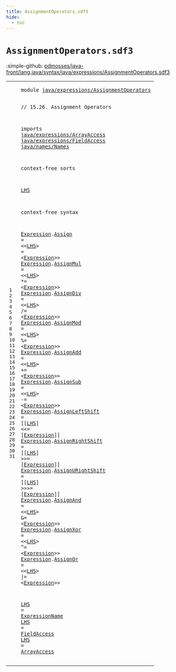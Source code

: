 ```yaml
---
title: AssignmentOperators.sdf3
hide:
  - toc
---
```


# `AssignmentOperators.sdf3`

:simple-github: [pdmosses/java-front/lang.java/syntax/java/expressions/AssignmentOperators.sdf3]

[pdmosses/java-front/lang.java/syntax/java/expressions/AssignmentOperators.sdf3]: https://github.com/pdmosses/java-front/blob/master/lang.java/syntax/java/expressions/AssignmentOperators.sdf3 "The source file on GitHub"

<div class="sdf3"><table class="highlighttable"><tbody><tr><td class="linenos"><div class="linenodiv"><pre><span></span>1
2
3
4
5
6
7
8
9
10
11
12
13
14
15
16
17
18
19
20
21
22
23
24
25
26
27
28
29
30
31
</pre></div></td>
<td class="code"><pre><code><span class="keyword">module</span> <a href="../Main.sdf3#java/expressions/AssignmentOperators_410_446" id="java/expressions/AssignmentOperators_7_43" title="Referenced at ../Main.sdf3 line 17">java/expressions/AssignmentOperators</a>

<span class="layout">// 15.26. Assignment Operators</span>

<span class="keyword">imports</span>
  <a href="../ArrayAccess.sdf3#java/expressions/ArrayAccess_7_35" id="java/expressions/ArrayAccess_87_115" title="Defined at ../ArrayAccess.sdf3 line 1">java/expressions/ArrayAccess</a>
  <a href="../FieldAccess.sdf3#java/expressions/FieldAccess_7_35" id="java/expressions/FieldAccess_118_146" title="Defined at ../FieldAccess.sdf3 line 1">java/expressions/FieldAccess</a>
  <a href="../../names/Names.sdf3#java/names/Names_7_23" id="java/names/Names_149_165" title="Defined at ../../names/Names.sdf3 line 1">java/names/Names</a>

<span class="keyword">context-free sorts</span>

  <a href="#LHS_882_885" id="LHS_189_192" title="Referenced at line 27">LHS</a>

<span class="keyword">context-free syntax</span>
  
  <a href="#Expression_891_901" id="Expression_219_229" title="Referenced at line 27">Expression</a>.<span class="cons_Constructor"><a href="../Disambiguation.sdf3#Assign_1939_1945" id="Assign_230_236" title="Referenced at ../Disambiguation.sdf3 line 95">Assign</a></span>            = &lt;&lt;<a href="#LHS_189_192" id="LHS_252_255" title="Defined at line 12, 29, 30, 31">LHS</a>&gt; <span class="cons_String">=</span> &lt;<a href="#Expression_219_229" id="Expression_260_270" title="Defined at line 16, 17, 18, 19, 20, 21, 22, 23, 24, 25, 26, 27">Expression</a>&gt;&gt;
  <a href="#Expression_891_901" id="Expression_275_285" title="Referenced at line 27">Expression</a>.<span class="cons_Constructor"><a href="../Disambiguation.sdf3#AssignMul_1961_1970" id="AssignMul_286_295" title="Referenced at ../Disambiguation.sdf3 line 96">AssignMul</a></span>         = &lt;&lt;<a href="#LHS_189_192" id="LHS_308_311" title="Defined at line 12, 29, 30, 31">LHS</a>&gt; <span class="cons_String">*=</span> &lt;<a href="#Expression_219_229" id="Expression_317_327" title="Defined at line 16, 17, 18, 19, 20, 21, 22, 23, 24, 25, 26, 27">Expression</a>&gt;&gt;
  <a href="#Expression_891_901" id="Expression_332_342" title="Referenced at line 27">Expression</a>.<span class="cons_Constructor"><a href="../Disambiguation.sdf3#AssignDiv_1986_1995" id="AssignDiv_343_352" title="Referenced at ../Disambiguation.sdf3 line 97">AssignDiv</a></span>         = &lt;&lt;<a href="#LHS_189_192" id="LHS_365_368" title="Defined at line 12, 29, 30, 31">LHS</a>&gt; <span class="cons_String">/=</span> &lt;<a href="#Expression_219_229" id="Expression_374_384" title="Defined at line 16, 17, 18, 19, 20, 21, 22, 23, 24, 25, 26, 27">Expression</a>&gt;&gt;
  <a href="#Expression_891_901" id="Expression_389_399" title="Referenced at line 27">Expression</a>.<span class="cons_Constructor"><a href="../Disambiguation.sdf3#AssignMod_2011_2020" id="AssignMod_400_409" title="Referenced at ../Disambiguation.sdf3 line 98">AssignMod</a></span>         = &lt;&lt;<a href="#LHS_189_192" id="LHS_422_425" title="Defined at line 12, 29, 30, 31">LHS</a>&gt; <span class="cons_String">%=</span> &lt;<a href="#Expression_219_229" id="Expression_431_441" title="Defined at line 16, 17, 18, 19, 20, 21, 22, 23, 24, 25, 26, 27">Expression</a>&gt;&gt;
  <a href="#Expression_891_901" id="Expression_446_456" title="Referenced at line 27">Expression</a>.<span class="cons_Constructor"><a href="../Disambiguation.sdf3#AssignAdd_2036_2045" id="AssignAdd_457_466" title="Referenced at ../Disambiguation.sdf3 line 99">AssignAdd</a></span>         = &lt;&lt;<a href="#LHS_189_192" id="LHS_479_482" title="Defined at line 12, 29, 30, 31">LHS</a>&gt; <span class="cons_String">+=</span> &lt;<a href="#Expression_219_229" id="Expression_488_498" title="Defined at line 16, 17, 18, 19, 20, 21, 22, 23, 24, 25, 26, 27">Expression</a>&gt;&gt;
  <a href="#Expression_891_901" id="Expression_503_513" title="Referenced at line 27">Expression</a>.<span class="cons_Constructor"><a href="../Disambiguation.sdf3#AssignSub_2061_2070" id="AssignSub_514_523" title="Referenced at ../Disambiguation.sdf3 line 100">AssignSub</a></span>         = &lt;&lt;<a href="#LHS_189_192" id="LHS_536_539" title="Defined at line 12, 29, 30, 31">LHS</a>&gt; <span class="cons_String">-=</span> &lt;<a href="#Expression_219_229" id="Expression_545_555" title="Defined at line 16, 17, 18, 19, 20, 21, 22, 23, 24, 25, 26, 27">Expression</a>&gt;&gt;
  <a href="#Expression_891_901" id="Expression_560_570" title="Referenced at line 27">Expression</a>.<span class="cons_Constructor"><a href="../Disambiguation.sdf3#AssignLeftShift_2086_2101" id="AssignLeftShift_571_586" title="Referenced at ../Disambiguation.sdf3 line 101">AssignLeftShift</a></span>   = [[<a href="#LHS_189_192" id="LHS_593_596" title="Defined at line 12, 29, 30, 31">LHS</a>] <span class="cons_String">&lt;&lt;=</span> [<a href="#Expression_219_229" id="Expression_603_613" title="Defined at line 16, 17, 18, 19, 20, 21, 22, 23, 24, 25, 26, 27">Expression</a>]]
  <a href="#Expression_891_901" id="Expression_618_628" title="Referenced at line 27">Expression</a>.<span class="cons_Constructor"><a href="../Disambiguation.sdf3#AssignRightShift_2117_2133" id="AssignRightShift_629_645" title="Referenced at ../Disambiguation.sdf3 line 102">AssignRightShift</a></span>  = [[<a href="#LHS_189_192" id="LHS_651_654" title="Defined at line 12, 29, 30, 31">LHS</a>] <span class="cons_String">&gt;&gt;=</span> [<a href="#Expression_219_229" id="Expression_661_671" title="Defined at line 16, 17, 18, 19, 20, 21, 22, 23, 24, 25, 26, 27">Expression</a>]]
  <a href="#Expression_891_901" id="Expression_676_686" title="Referenced at line 27">Expression</a>.<span class="cons_Constructor"><a href="../Disambiguation.sdf3#AssignURightShift_2149_2166" id="AssignURightShift_687_704" title="Referenced at ../Disambiguation.sdf3 line 103">AssignURightShift</a></span> = [[<a href="#LHS_189_192" id="LHS_709_712" title="Defined at line 12, 29, 30, 31">LHS</a>] <span class="cons_String">&gt;&gt;&gt;=</span> [<a href="#Expression_219_229" id="Expression_720_730" title="Defined at line 16, 17, 18, 19, 20, 21, 22, 23, 24, 25, 26, 27">Expression</a>]]
  <a href="#Expression_891_901" id="Expression_735_745" title="Referenced at line 27">Expression</a>.<span class="cons_Constructor"><a href="../Disambiguation.sdf3#AssignAnd_2182_2191" id="AssignAnd_746_755" title="Referenced at ../Disambiguation.sdf3 line 104">AssignAnd</a></span>         = &lt;&lt;<a href="#LHS_189_192" id="LHS_768_771" title="Defined at line 12, 29, 30, 31">LHS</a>&gt; <span class="cons_String">&amp;=</span> &lt;<a href="#Expression_219_229" id="Expression_777_787" title="Defined at line 16, 17, 18, 19, 20, 21, 22, 23, 24, 25, 26, 27">Expression</a>&gt;&gt;
  <a href="#Expression_891_901" id="Expression_792_802" title="Referenced at line 27">Expression</a>.<span class="cons_Constructor"><a href="../Disambiguation.sdf3#AssignXor_2207_2216" id="AssignXor_803_812" title="Referenced at ../Disambiguation.sdf3 line 105">AssignXor</a></span>         = &lt;&lt;<a href="#LHS_189_192" id="LHS_825_828" title="Defined at line 12, 29, 30, 31">LHS</a>&gt; <span class="cons_String">^=</span> &lt;<a href="#Expression_219_229" id="Expression_834_844" title="Defined at line 16, 17, 18, 19, 20, 21, 22, 23, 24, 25, 26, 27">Expression</a>&gt;&gt;
  <a href="#Expression_891_901" id="Expression_849_859" title="Referenced at line 27">Expression</a>.<span class="cons_Constructor"><a href="../Disambiguation.sdf3#AssignOr_2232_2240" id="AssignOr_860_868" title="Referenced at ../Disambiguation.sdf3 line 106">AssignOr</a></span>          = &lt;&lt;<a href="#LHS_189_192" id="LHS_882_885" title="Defined at line 12, 29, 30, 31">LHS</a>&gt; <span class="cons_String">|=</span> &lt;<a href="#Expression_219_229" id="Expression_891_901" title="Defined at line 16, 17, 18, 19, 20, 21, 22, 23, 24, 25, 26, 27">Expression</a>&gt;&gt;
  
  <a href="#LHS_882_885" id="LHS_909_912" title="Referenced at line 27">LHS</a> = <a href="../../names/Names.sdf3#ExpressionName_176_190" id="ExpressionName_915_929" title="Defined at ../../names/Names.sdf3 line 13, 25, 26">ExpressionName</a>
  <a href="#LHS_882_885" id="LHS_932_935" title="Referenced at line 27">LHS</a> = <a href="../FieldAccess.sdf3#FieldAccess_174_185" id="FieldAccess_938_949" title="Defined at ../FieldAccess.sdf3 line 12, 18, 19, 20">FieldAccess</a>
  <a href="#LHS_882_885" id="LHS_952_955" title="Referenced at line 27">LHS</a> = <a href="../ArrayAccess.sdf3#ArrayAccess_158_169" id="ArrayAccess_958_969" title="Defined at ../ArrayAccess.sdf3 line 11, 17">ArrayAccess</a>
</code></pre></td></tr></tbody></table></div>